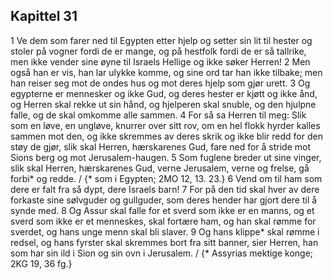 ## Kapittel 31

1 Ve dem som farer ned til Egypten etter hjelp og setter sin lit til hester og stoler på vogner fordi de er mange, og på hestfolk fordi de er så tallrike, men ikke vender sine øyne til Israels Hellige og ikke søker Herren!
2 Men også han er vis, han lar ulykke komme, og sine ord tar han ikke tilbake; men han reiser seg mot de ondes hus og mot deres hjelp som gjør urett.
3 Og egypterne er mennesker og ikke Gud, og deres hester er kjøtt og ikke ånd, og Herren skal rekke ut sin hånd, og hjelperen skal snuble, og den hjulpne falle, og de skal omkomme alle sammen.
4 For så sa Herren til meg: Slik som en løve, en ungløve, knurrer over sitt rov, om en hel flokk hyrder kalles sammen mot den, og ikke skremmes av deres skrik og ikke blir redd for den støy de gjør, slik skal Herren, hærskarenes Gud, fare ned for å stride mot Sions berg og mot Jerusalem-haugen.
5 Som fuglene breder ut sine vinger, slik skal Herren, hærskarenes Gud, verne Jerusalem, verne og frelse, gå forbi* og redde. / {* som i Egypten; 2MO 12, 13. 23.}
6 Vend om til ham som dere er falt fra så dypt, dere Israels barn!
7 For på den tid skal hver av dere forkaste sine sølvguder og gullguder, som deres hender har gjort dere til å synde med.
8 Og Assur skal falle for et sverd som ikke er en manns, og et sverd som ikke er et menneskes, skal fortære ham, og han skal rømme for sverdet, og hans unge menn skal bli slaver.
9 Og hans klippe* skal rømme i redsel, og hans fyrster skal skremmes bort fra sitt banner, sier Herren, han som har sin ild i Sion og sin ovn i Jerusalem. / {* Assyrias mektige konge; 2KG 19, 36 fg.}
